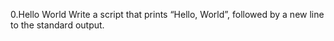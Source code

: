 0.Hello World Write a script that prints “Hello, World”, followed by a new line to the standard output.

